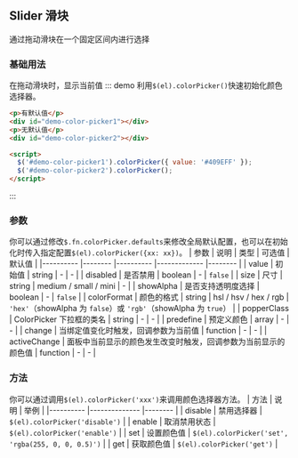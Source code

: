 ## Slider 滑块
通过拖动滑块在一个固定区间内进行选择

### 基础用法
在拖动滑块时，显示当前值
::: demo 利用`$(el).colorPicker()`快速初始化颜色选择器。

``` html
<p>有默认值</p>
<div id="demo-color-picker1"></div>
<p>无默认值</p>
<div id="demo-color-picker2"></div>

<script>
  $('#demo-color-picker1').colorPicker({ value: '#409EFF' });
  $('#demo-color-picker2').colorPicker();
</script>
```
:::


### 参数
你可以通过修改`$.fn.colorPicker.defaults`来修改全局默认配置，也可以在初始化时传入指定配置`$(el).colorPicker({xx: xx})`。
| 参数      | 说明    | 类型      | 可选值       | 默认值   |
|---------- |-------- |---------- |-------------  |-------- |
| value  | 初始值 | string | - | - |
| disabled | 是否禁用 | boolean | - | `false` |
| size | 尺寸 | string | medium / small / mini | - |
| showAlpha | 是否支持透明度选择 | boolean | - | `false` |
| colorFormat | 颜色的格式 | string | hsl / hsv / hex / rgb | `'hex'`（showAlpha 为 `false`）或 `'rgb'`（showAlpha 为 `true`） |
| popperClass | ColorPicker 下拉框的类名 | string | - | - |
| predefine | 预定义颜色 | array | - | - |
| change | 当绑定值变化时触发，回调参数为当前值 | function | - | - |
| activeChange | 面板中当前显示的颜色发生改变时触发，回调参数为当前显示的颜色值 | function | - | - |

### 方法
你可以通过调用`$(el).colorPicker('xxx')`来调用颜色选择器方法。
| 方法      | 说明          | 举例  |
|---------- |-------------- |-------- |
| disable | 禁用选择器 | `$(el).colorPicker('disable')` |
| enable | 取消禁用状态 | `$(el).colorPicker('enable')` |
| set | 设置颜色值 | `$(el).colorPicker('set', 'rgba(255, 0, 0, 0.5)')` |
| get | 获取颜色值 | `$(el).colorPicker('get')` |
